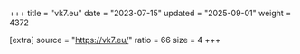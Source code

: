+++
title = "vk7.eu"
date = "2023-07-15"
updated = "2025-09-01"
weight = 4372

[extra]
source = "https://vk7.eu/"
ratio = 66
size = 4
+++
